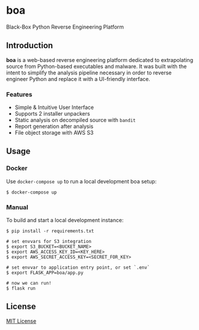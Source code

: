# boa

Black-Box Python Reverse Engineering Platform

## Introduction

__boa__ is a web-based reverse engineering platform dedicated to extrapolating source from Python-based executables and malware. It was built with the intent to simplify the analysis pipeline necessary in order to reverse engineer Python and replace it with a UI-friendly interface.

### Features

* Simple & Intuitive User Interface
* Supports 2 installer unpackers
* Static analysis on decompiled source with `bandit`
* Report generation after analysis
* File object storage with AWS S3

## Usage

### Docker

Use `docker-compose up` to run a local development boa setup:

```
$ docker-compose up
```

### Manual

To build and start a local development instance:

```
$ pip install -r requirements.txt

# set envvars for S3 integration
$ export S3_BUCKET=<BUCKET_NAME>
$ export AWS_ACCESS_KEY_ID=<KEY_HERE>
$ export AWS_SECRET_ACCESS_KEY=<SECRET_FOR_KEY>

# set envvar to application entry point, or set `.env`
$ export FLASK_APP=boa/app.py

# now we can run!
$ flask run
```

## License

[MIT License](https://codemuch.tech/license.txt)
